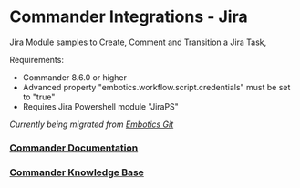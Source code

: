 # Commander Integrations - Jira

Jira Module samples to Create, Comment and Transition a Jira Task, 

 Requirements: 
* Commander 8.6.0 or higher
* Advanced property "embotics.workflow.script.credentials" must be set to "true"
* Requires Jira Powershell module "JiraPS" 


*Currently being migrated from [Embotics Git](https://github.com/Embotics)*

### [Commander Documentation](https://docs.snowsoftware.com/commander/index.htm)

### [Commander Knowledge Base](https://community.snowsoftware.com/s/topic/0TO1r000000E5srGAC/commander?tabset-056aa=2)
